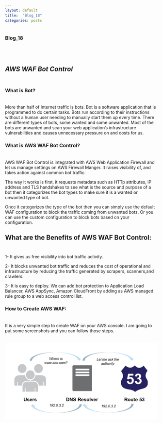 ```yaml
---
layout: default
title:  "Blog_18"
categories: posts
---
```


### Blog_18
<br><br>


## *AWS WAF Bot Control*<br><br>

### What is Bot?<br><br> 

More than half of Internet traffic is bots. Bot is a software application that is programmed to do certain tasks. Bots run according to their instructions without a human user needing to manually start them up every time. There are different types of bots, some wanted and some unwanted. Most of the bots are unwanted and scan your web application’s infrastructure vulnerabilities and causes unnecessary pressure on and costs for us. 


### What is AWS WAF Bot Control?<br><br> 

AWS WAF Bot Control is integrated with AWS Web Application Firewall and let us manage settings on AWS Firewall Manger. It raises visibility of, and takes action against common bot traffic.

The way it works is first, it requests metadata such as HTTp attributes, IP address and TLS handshakes to see what is the source and purpose of a bot then it categorizes the bot types to make sure it is a wanted or unwanted type of bot.

Once it categorizes the type of the bot then you can simply use the default WAF configuration to block the traffic coming from unwanted bots. Or you can use the custom configuration to block bots based on your configuration.


## What are the Benefits of AWS WAF Bot Control:<br><br> 
 
1- It gives us free visibility into bot traffic activity.

2- It blocks unwanted bot traffic and reduces the cost of operational and infrastructure by reducing the traffic generated by scrapers, scanners,and crawlers.

3- It is easy to deploy. We can add bot protection to Application Load Balancer, AWS AppSync, Amazon CloudFront by adding as AWS managed rule group to a web access control list.


### How to Create AWS WAF:<br><br> 

It is a very simple step to create WAF on your AWS console. I am going to put some screenshots and you can follow those steps.<br><br>

![image](https://raw.githubusercontent.com/sevakZ/sevakZ.github.io/master/docs/_image/blog17-1.png)<br><br> 
